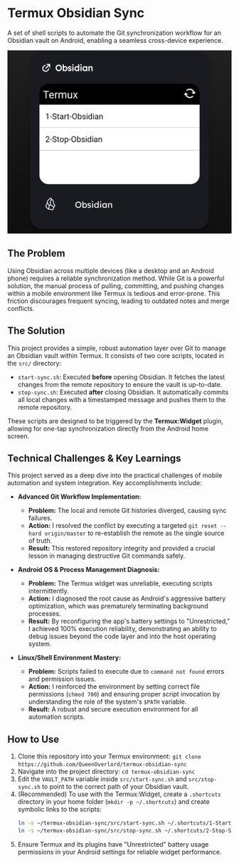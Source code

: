 # Termux Obsidian Sync

A set of shell scripts to automate the Git synchronization workflow for an Obsidian vault on Android, enabling a seamless cross-device experience.

![Termux Widget Screenshot](.github/assets/termux-widget-screenshot.jpg)

## The Problem

Using Obsidian across multiple devices (like a desktop and an Android phone) requires a reliable synchronization method. While Git is a powerful solution, the manual process of pulling, committing, and pushing changes within a mobile environment like Termux is tedious and error-prone. This friction discourages frequent syncing, leading to outdated notes and merge conflicts.

## The Solution

This project provides a simple, robust automation layer over Git to manage an Obsidian vault within Termux. It consists of two core scripts, located in the `src/` directory:

*   `start-sync.sh`: Executed **before** opening Obsidian. It fetches the latest changes from the remote repository to ensure the vault is up-to-date.
*   `stop-sync.sh`: Executed **after** closing Obsidian. It automatically commits all local changes with a timestamped message and pushes them to the remote repository.

These scripts are designed to be triggered by the **Termux:Widget** plugin, allowing for one-tap synchronization directly from the Android home screen.

## Technical Challenges & Key Learnings

This project served as a deep dive into the practical challenges of mobile automation and system integration. Key accomplishments include:

*   **Advanced Git Workflow Implementation:**
    *   **Problem:** The local and remote Git histories diverged, causing sync failures.
    *   **Action:** I resolved the conflict by executing a targeted `git reset --hard origin/master` to re-establish the remote as the single source of truth.
    *   **Result:** This restored repository integrity and provided a crucial lesson in managing destructive Git commands safely.

*   **Android OS & Process Management Diagnosis:**
    *   **Problem:** The Termux widget was unreliable, executing scripts intermittently.
    *   **Action:** I diagnosed the root cause as Android's aggressive battery optimization, which was prematurely terminating background processes.
    *   **Result:** By reconfiguring the app's battery settings to "Unrestricted," I achieved 100% execution reliability, demonstrating an ability to debug issues beyond the code layer and into the host operating system.

*   **Linux/Shell Environment Mastery:**
    *   **Problem:** Scripts failed to execute due to `command not found` errors and permission issues.
    *   **Action:** I reinforced the environment by setting correct file permissions (`chmod 700`) and ensuring proper script invocation by understanding the role of the system's `$PATH` variable.
    *   **Result:** A robust and secure execution environment for all automation scripts.

## How to Use

1.  Clone this repository into your Termux environment: `git clone https://github.com/QueenOverlord/termux-obsidian-sync`
2.  Navigate into the project directory: `cd termux-obsidian-sync`
3.  Edit the `VAULT_PATH` variable inside `src/start-sync.sh` and `src/stop-sync.sh` to point to the correct path of your Obsidian vault.
4.  (Recommended) To use with the Termux:Widget, create a `.shortcuts` directory in your home folder (`mkdir -p ~/.shortcuts`) and create symbolic links to the scripts:
    ```bash
    ln -s ~/termux-obsidian-sync/src/start-sync.sh ~/.shortcuts/1-Start-Sync
    ln -s ~/termux-obsidian-sync/src/stop-sync.sh ~/.shortcuts/2-Stop-Sync
    ```
5.  Ensure Termux and its plugins have "Unrestricted" battery usage permissions in your Android settings for reliable widget performance.

